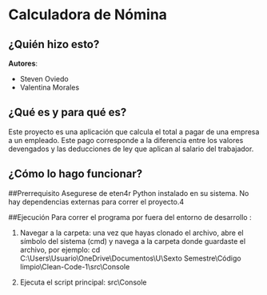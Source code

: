 # Calculadora de Nómina

## ¿Quién hizo esto?

**Autores**:
- Steven Oviedo
- Valentina Morales

## ¿Qué es y para qué es?

Este proyecto es una aplicación que calcula el total a pagar de una empresa a un empleado. Este pago corresponde a la diferencia entre los valores devengados y las deducciones de ley que aplican al salario del trabajador.

## ¿Cómo lo hago funcionar?
##Prerrequisito
Asegurese de eten4r Python instalado en su sistema. No hay dependencias externas para correr el proyecto.4

##Ejecución
Para correr el programa por fuera del entorno de desarrollo :
1. Navegar a la carpeta: una vez que hayas clonado el archivo, abre el símbolo del sistema (cmd) y navega a la carpeta donde guardaste el archivo, por ejemplo:
   cd C:\Users\Usuario\OneDrive\Documentos\U\Sexto Semestre\Código limpio\Clean-Code-1\src\Console
   
2. Ejecuta el script principal:
   src\Console







